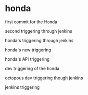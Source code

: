 # honda

first commit for the Honda

second triggering through jenkins

honda's triggering through jenkins

honda's new triggering

honda's API triggering

dev triggering of the honda

octopous dev triggering though jenkins

jenkins triggering